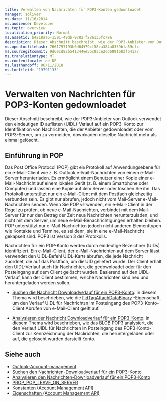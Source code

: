 ```yaml
---
title: Verwalten von Nachrichten für POP3-Konten gedownloadet
manager: soliver
ms.date: 11/16/2014
ms.audience: Developer
ms.topic: overview
localization_priority: Normal
ms.assetid: b4218aa6-1591-49db-9782-f286135fc79a
description: Dieser Abschnitt beschreibt, wie der POP3-Anbieter von Outlook verwendet den eindeutigen ID auflisten (UIDL)-Verlauf auf ein POP3-Konto zur Identifikation von Nachrichten, die der Anbieter gedownloadet oder vom POP3-Server, um zu vermeiden, downloaden dieselbe Nachricht mehr als einmal gelöscht.
ms.openlocfilehash: 7661797193b0d64979cf58ca384a8359bfa59cfc
ms.sourcegitcommit: 9d60cd82b5413446e5bc8ace2cd689f683fb41a7
ms.translationtype: MT
ms.contentlocale: de-DE
ms.lasthandoff: 06/11/2018
ms.locfileid: "19791133"
---
```

# <a name="managing-message-downloads-for-pop3-accounts"></a>Verwalten von Nachrichten für POP3-Konten gedownloadet

Dieser Abschnitt beschreibt, wie der POP3-Anbieter von Outlook verwendet den eindeutigen ID auflisten (UIDL)-Verlauf auf ein POP3-Konto zur Identifikation von Nachrichten, die der Anbieter gedownloadet oder vom POP3-Server, um zu vermeiden, downloaden dieselbe Nachricht mehr als einmal gelöscht.
  
## <a name="introduction-to-pop"></a>Einführung in POP

Das Post Office Protocol (POP) gibt ein Protokoll auf Anwendungsebene für ein e-Mail-Client wie z. B. Outlook e-Mail-Nachrichten von einem e-Mail-Server herunterladen. Es ermöglicht einem Benutzer einer Kopie einer e-Mail-Nachricht auf einem lokalen Gerät (z. B. einem Smartphone oder Computer) und lassen eine Kopie auf dem Server oder löschen Sie ihn. Das Protokoll unterstützt nur ein e-Mail-Client mit dem Postfach gleichzeitig verbunden sein. Es gibt nur abrufen, jedoch nicht vom Mail-Server e-Mail-Nachrichten senden. Wenn Sie POP verwenden, ein e-Mail-Client in der Regel zu prüfen, ob neue e-Mail-Nachrichten, verbindet mit dem Mail-Server für nur den Betrag der Zeit neue Nachrichten herunterzuladen, und nicht mit dem Server, um neue e-Mail-Benachrichtigungen erhalten bleiben. POP unterstützt nur e-Mail-Nachrichten jedoch nicht anderen Elementtypen wie Kontakte und Termine, es sei denn, sie in eine e-Mail-Nachricht gekapselt sind. POP3 ist Version 3 des Protokolls.
  
Nachrichten für ein POP-Konto werden durch eindeutige Bezeichner (UIDs) identifiziert. Ein e-Mail-Client, der e-Mail-Nachrichten auf dem Server lässt verwendet den UIDL-Befehl UIDL-Karte abrufen, die jede Nachricht zuordnet, die auf das Postfach, um die UID geliefert wurde. Der Client erhält den UIDL-Verlauf auch für Nachrichten, die gedownloadet oder für den Posteingang auf dem Client gelöscht wurden. Basierend auf den UIDL-Verlauf, kann der Client bestimmen, welche Nachrichten sind neu und heruntergeladen werden sollen.

- [Suchen die Nachricht Downloadverlauf für ein POP3-Konto](locating-the-message-download-history-for-a-pop3-account.md): in diesem Thema wird beschrieben, wie die [PidTagAttachDataBinary](http://msdn.microsoft.com/library/3b0a8b28-863e-4b96-a4c0-fdb8f40555b9%28Office.15%29.aspx) -Eigenschaft, um den Verlauf UIDL für Nachrichten im Posteingang des POP3-Konto-Client Abrufen von e-Mail-Client greift auf. 
    
- [Analysieren der Nachricht Downloadverlauf für ein POP3-Konto](parsing-the-message-download-history-for-a-pop3-account.md): in diesem Thema wird beschrieben, wie das BLOB POP3 analysiert, die den Verlauf UIDL für Nachrichten im Posteingang des POP3-Konto-Client zur Kennzeichnung der Nachrichten, die heruntergeladen oder auf, die gelöscht wurden darstellt Konto.
    
## <a name="see-also"></a>Siehe auch

- [Outlook-Account-management](outlook-account-management.md)    
- [Suchen den Nachrichten-Downloadverlauf für ein POP3-Konto](locating-the-message-download-history-for-a-pop3-account.md) 
- [Analysieren den Nachrichten-Downloadverlauf für ein POP3-Konto](parsing-the-message-download-history-for-a-pop3-account.md)   
- [PROP_POP_LEAVE_ON_SERVER](prop_pop_leave_on_server.md)  
- [Konstanten (Account Management API)](constants-account-management-api.md)    
- [Eigenschaften (Account Management API)](properties-account-management-api.md)
    

